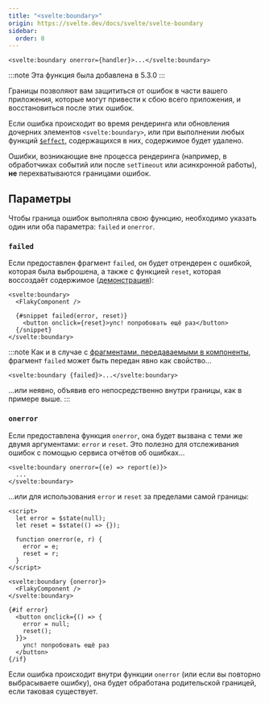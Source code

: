 ```yaml
---
title: "<svelte:boundary>"
origin: https://svelte.dev/docs/svelte/svelte-boundary
sidebar:
  order: 0
---
```


```svelte
<svelte:boundary onerror={handler}>...</svelte:boundary>
```

:::note
Эта функция была добавлена в 5.3.0
:::

Границы позволяют вам защититься от ошибок в части вашего приложения, которые могут привести к сбою всего приложения, и восстановиться после этих ошибок.

Если ошибка происходит во время рендеринга или обновления дочерних элементов `<svelte:boundary>`, или при выполнении любых функций [`$effect`](/runes/effect/), содержащихся в них, содержимое будет удалено.

Ошибки, возникающие вне процесса рендеринга (например, в обработчиках событий или после `setTimeout` или асинхронной работы), **не** перехватываются границами ошибок.

## Параметры

Чтобы граница ошибок выполняла свою функцию, необходимо указать один или оба параметра: `failed` и `onerror`.

### `failed`

Если предоставлен фрагмент `failed`, он будет отрендерен с ошибкой, которая была выброшена, а также с функцией `reset`, которая воссоздаёт содержимое ([демонстрация](https://svelte.dev/playground/hello-world#H4sIAAAAAAAAE3VRy26DMBD8lS2tFCIh6JkAUlWp39Cq9EBg06CAbdlLArL87zWGKk8ORnhmd3ZnrD1WtOjFXqKO2BDGW96xqpBD5gXerm5QefG39mgQY9EIWHxueRMinLosti0UPsJLzggZKTeilLWgLGc51a3gkuCjKQ7DO7cXZotgJ3kLqzC6hmex1SZnSXTWYHcrj8LJjWTk0PHoZ8VqIdCOKayPykcpuQxAokJaG1dGybYj4gw4K5u6PKTasSbjXKgnIDlA8VvUdo-pzonraBY2bsH7HAl78mKSHZpgIcuHjq9jXSpZSLixRlveKYQUXhQVhL6GPobXAAb7BbNeyvNUs4qfRg3OnELLj5hqH9eQZqCnoBwR9lYcQxuVXeBzc8kMF8yXY4yNJ5oGiUzP_aaf_waTRGJib5_Ad3P_vbCuaYxzeNpbU0eUMPAOKh7Yw1YErgtoXyuYlPLzc10_xo_5A91zkQL_AgAA)):

```svelte
<svelte:boundary>
  <FlakyComponent />

  {#snippet failed(error, reset)}
    <button onclick={reset}>упс! попробовать ещё раз</button>
  {/snippet}
</svelte:boundary>
```

:::note
Как и в случае с [фрагментами, передаваемыми в компоненты](/template-syntax/snippet/#передача-фрагментов-в-компоненты), фрагмент `failed` может быть передан явно как свойство...

```svelte
<svelte:boundary {failed}>...</svelte:boundary>
```

...или неявно, объявив его непосредственно внутри границы, как в примере выше.
:::

### `onerror`

Если предоставлена функция `onerror`, она будет вызвана с теми же двумя аргументами: `error` и `reset`. Это полезно для отслеживания ошибок с помощью сервиса отчётов об ошибках...

```svelte
<svelte:boundary onerror={(e) => report(e)}>
  ...
</svelte:boundary>
```

...или для использования `error` и `reset` за пределами самой границы:

```svelte
<script>
  let error = $state(null);
  let reset = $state(() => {});

  function onerror(e, r) {
    error = e;
    reset = r;
  }
</script>

<svelte:boundary {onerror}>
  <FlakyComponent />
</svelte:boundary>

{#if error}
  <button onclick={() => {
    error = null;
    reset();
  }}>
    упс! попробовать ещё раз
  </button>
{/if}
```

Если ошибка происходит внутри функции `onerror` (или если вы повторно выбрасываете ошибку), она будет обработана родительской границей, если таковая существует.

